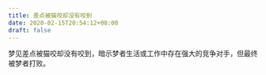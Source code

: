 ```yaml
---
title: 差点被猫咬却没有咬到
date: 2020-02-15T20:54:12+08:00
draft: false
---
```


梦见差点被猫咬却没有咬到，暗示梦者生活或工作中存在强大的竞争对手，但最终被梦者打败。
